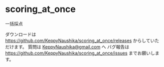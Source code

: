 # scoring_at_once
一括採点

ダウンロードは https://github.com/KeppyNaushika/scoring_at_once/releases からしていただけます。
質問は KeppyNaushika@gmail.com へ
バグ報告は https://github.com/KeppyNaushika/scoring_at_once/issues までお願いします。
